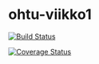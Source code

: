 # ohtu-viikko1

[![Build Status](https://travis-ci.org/paavohuhtala/ohtu-viikko1.svg?branch=master)](https://travis-ci.org/paavohuhtala/ohtu-viikko1)

[![Coverage Status](https://coveralls.io/repos/github/paavohuhtala/ohtu-viikko1/badge.svg?branch=master)](https://coveralls.io/github/paavohuhtala/ohtu-viikko1?branch=master)

